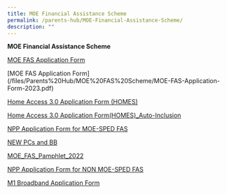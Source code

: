 ```yaml
---
title: MOE Financial Assistance Scheme
permalink: /parents-hub/MOE-Financial-Assistance-Scheme/
description: ""
---
```

**MOE Financial Assistance Scheme**

[MOE FAS Application Form](/files/Parents'%20Hub/MOE%20FAS%20Scheme/MOE-FAS-Application-Form-Sep-21.pdf)


[MOE FAS Application Form]
(/files/Parents%20Hub/MOE%20FAS%20Scheme/MOE-FAS-Application-Form-2023.pdf)


[Home Access 3.0 Application Form (HOMES)](/files/Parents'%20Hub/MOE%20FAS%20Scheme/HA-30-App-Form-v20-HOMES_FINAL-5-Apr.pdf)

[Home Access 3.0 Application Form(HOMES)\_Auto-Inclusion](/files/Parents'%20Hub/MOE%20FAS%20Scheme/HA-30-App-Form-v20-HOMES_AutoInclude-5-Apr-21.pdf)

[NPP Application Form for MOE-SPED FAS](/files/Parents'%20Hub/MOE%20FAS%20Scheme/NPP-Application-Form-v56-1-January-22-for-MOE-SPED-FAS.pdf)

[NEW PCs and BB](/files/Parents'%20Hub/MOE%20FAS%20Scheme/NEW-PCs-and-BB_9Jul21.pdf)

[MOE\_FAS\_Pamphlet\_2022](/files/Parents'%20Hub/MOE%20FAS%20Scheme/MOE_FAS_Pamphlet_2022.pdf)

[NPP Application Form for NON MOE-SPED FAS](/files/Parents'%20Hub/MOE%20FAS%20Scheme/NPP-Application-Form-v1-1-January-22-for-NON-MOE-SPED-FAS.pdf)

[M1 Broadband Application Form](/files/Parents'%20Hub/MOE%20FAS%20Scheme/M1-Broadband-Application-Form.pdf)